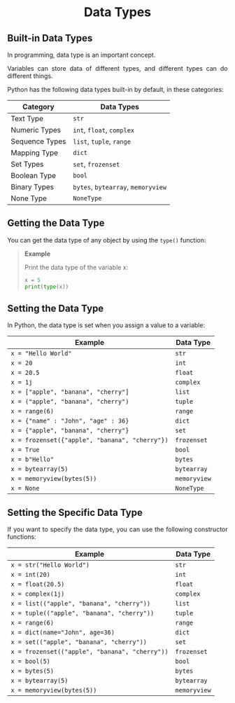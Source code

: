 <div align="justify">

# <div align="center"><strong>Data Types</strong></div>

## Built-in Data Types

In programming, data type is an important concept.

Variables can store data of different types, and different types can do different things.

Python has the following data types built-in by default, in these categories:

| **Category**       | **Data Types**                     |
|--------------------|------------------------------------|
| Text Type          | `str`                              |
| Numeric Types      | `int`, `float`, `complex`          |
| Sequence Types     | `list`, `tuple`, `range`           |
| Mapping Type       | `dict`                             |
| Set Types          | `set`, `frozenset`                 |
| Boolean Type       | `bool`                             |
| Binary Types       | `bytes`, `bytearray`, `memoryview` |
| None Type          | `NoneType`                         |

## Getting the Data Type
You can get the data type of any object by using the `type()` function:

> __Example__
>
> Print the data type of the variable x:
>
> ```py
> x = 5
> print(type(x))
> ```

## Setting the Data Type
In Python, the data type is set when you assign a value to a variable:

| **Example**                                      | **Data Type**   |
|--------------------------------------------------|-----------------|
| `x = "Hello World"`                              | `str`           |
| `x = 20`                                          | `int`           |
| `x = 20.5`                                        | `float`         |
| `x = 1j`                                          | `complex`       |
| `x = ["apple", "banana", "cherry"]`              | `list`          |
| `x = ("apple", "banana", "cherry")`              | `tuple`         |
| `x = range(6)`                                    | `range`         |
| `x = {"name" : "John", "age" : 36}`              | `dict`          |
| `x = {"apple", "banana", "cherry"}`              | `set`           |
| `x = frozenset({"apple", "banana", "cherry"})`   | `frozenset`     |
| `x = True`                                        | `bool`          |
| `x = b"Hello"`                                    | `bytes`         |
| `x = bytearray(5)`                                | `bytearray`     |
| `x = memoryview(bytes(5))`                        | `memoryview`    |
| `x = None`                                        | `NoneType`      |

## Setting the Specific Data Type
If you want to specify the data type, you can use the following constructor functions:

| **Example**                                        | **Data Type** |
|----------------------------------------------------|---------------|
| `x = str("Hello World")`                           | `str`         |
| `x = int(20)`                                      | `int`         |
| `x = float(20.5)`                                  | `float`       |
| `x = complex(1j)`                                  | `complex`     |
| `x = list(("apple", "banana", "cherry"))`          | `list`        |
| `x = tuple(("apple", "banana", "cherry"))`         | `tuple`       |
| `x = range(6)`                                     | `range`       |
| `x = dict(name="John", age=36)`                    | `dict`        |
| `x = set(("apple", "banana", "cherry"))`           | `set`         |
| `x = frozenset(("apple", "banana", "cherry"))`     | `frozenset`   |
| `x = bool(5)`                                      | `bool`        |
| `x = bytes(5)`                                     | `bytes`       |
| `x = bytearray(5)`                                 | `bytearray`   |
| `x = memoryview(bytes(5))`                         | `memoryview`  |


</div>